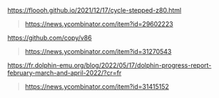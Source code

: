 https://floooh.github.io/2021/12/17/cycle-stepped-z80.html
> https://news.ycombinator.com/item?id=29602223

https://github.com/copy/v86
> https://news.ycombinator.com/item?id=31270543

https://fr.dolphin-emu.org/blog/2022/05/17/dolphin-progress-report-february-march-and-april-2022/?cr=fr
> https://news.ycombinator.com/item?id=31415152